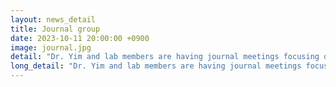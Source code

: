 ```yaml
---
layout: news_detail
title: Journal group
date: 2023-10-11 20:00:00 +0900
image: journal.jpg
detail: "Dr. Yim and lab members are having journal meetings focusing on the use of fNIS in studying children's language skills."
long_detail: "Dr. Yim and lab members are having journal meetings focusing on the use of fNIS in studying children's language skills."
---
```



